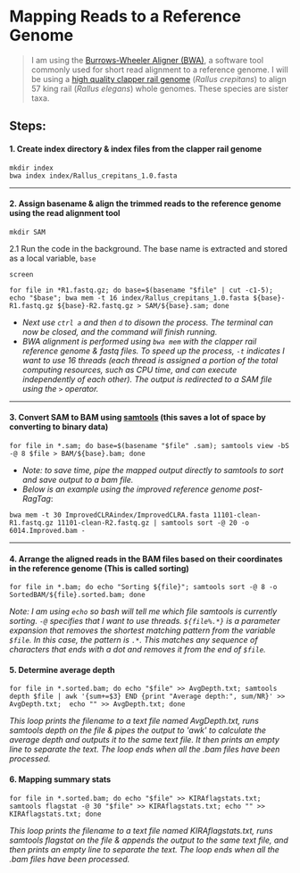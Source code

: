 # Mapping Reads to a Reference Genome
> I am using the [Burrows-Wheeler Aligner (BWA)](https://github.com/lh3/bwa), a software tool commonly used for short read alignment to a reference genome. I will be using a [high quality clapper rail genome](https://www.ncbi.nlm.nih.gov/assembly/GCA_028554615.1/) (*Rallus crepitans*) to align 57 king rail (*Rallus elegans*) whole genomes. These species are sister taxa. 


## Steps:

#### 1. Create index directory & index files from the clapper rail genome
```
mkdir index
bwa index index/Rallus_crepitans_1.0.fasta
```
---
#### 2. Assign basename & align the trimmed reads to the reference genome using the read alignment tool
```
mkdir SAM
```
2.1 Run the code in the background. The base name is extracted and stored as a local variable, `base`
```
screen
```
```
for file in *R1.fastq.gz; do base=$(basename "$file" | cut -c1-5); echo "$base"; bwa mem -t 16 index/Rallus_crepitans_1.0.fasta ${base}-R1.fastq.gz ${base}-R2.fastq.gz > SAM/${base}.sam; done
```
 -  *Next use `ctrl a` and then `d` to disown the process. The terminal can now be closed, and the command will finish running.*
 -  *BWA alignment is performed using `bwa mem` with the clapper rail reference genome & fastq files. To speed up the process, `-t` indicates I want to use 16 threads (each thread is assigned a portion of the total computing resources, such as CPU time, and can execute independently of each other). The output is redirected to a SAM file using the `>` operator.*

---
#### 3. Convert SAM to BAM using [samtools](https://github.com/samtools/samtools) (this saves a lot of space by converting to binary data)
```
for file in *.sam; do base=$(basename "$file" .sam); samtools view -bS -@ 8 $file > BAM/${base}.bam; done
```
- *Note: to save time, pipe the mapped output directly to samtools to sort and save output to a bam file.*
- *Below is an example using the improved reference genome post-RagTag*:
```
bwa mem -t 30 ImprovedCLRAindex/ImprovedCLRA.fasta 11101-clean-R1.fastq.gz 11101-clean-R2.fastq.gz | samtools sort -@ 20 -o 6014.Improved.bam -
```

---
#### 4. Arrange the aligned reads in the BAM files based on their coordinates in the reference genome (This is called sorting)
```
for file in *.bam; do echo "Sorting ${file}"; samtools sort -@ 8 -o SortedBAM/${file}.sorted.bam; done
```
*Note: I am using `echo` so bash will tell me which file samtools is currently sorting. `-@` specifies that I want to use threads. `${file%.*}` is a parameter expansion that removes the shortest matching pattern from the variable `$file`. In this case, the pattern is `.*`. This matches any sequence of characters that ends with a dot and removes it from the end of `$file`.* 
 
#### 5. Determine average depth
```
for file in *.sorted.bam; do echo "$file" >> AvgDepth.txt; samtools depth $file | awk '{sum+=$3} END {print "Average depth:", sum/NR}' >> AvgDepth.txt;  echo "" >> AvgDepth.txt; done
```
*This loop prints the filename to a text file named AvgDepth.txt, runs samtools depth on the file & pipes the output to 'awk' to calculate the average depth and outputs it to the same text file. It then prints an empty line to separate the text. The loop ends when all the .bam files have been processed.* 

#### 6. Mapping summary stats
```
for file in *.sorted.bam; do echo "$file" >> KIRAflagstats.txt; samtools flagstat -@ 30 "$file" >> KIRAflagstats.txt; echo "" >> KIRAflagstats.txt; done
```
*This loop prints the filename to a text file named KIRAflagstats.txt, runs samtools flagstat on the file & appends the output to the same text file, and then prints an empty line to separate the text. The loop ends when all the .bam files have been processed.*
